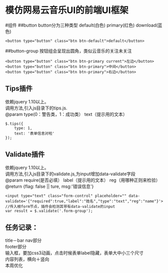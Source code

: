 模仿网易云音乐UI的前端UI框架
===========
#组件
##button
button分为三种类型  default(白色) primary(红色) download(蓝色)
``` e.g. 
<button type="button" class="btn btn-default">default</button>
```
##button-group
按钮组会呈现出圆角，类似云音乐的关注未关注
``` e.g.
<button type="button" class="btn btn-primary current">左边</button>
<button type="button" class="btn btn-primary">中间</button>
<button type="button" class="btn btn-primary">右边</button>
```
## Tips插件
依赖jquery 1.10以上。<br>
调用方法,引入js目录下的tips.js. <br>
@param  type(0：警告类，1：成功类）  text（提示用的文本）
``` 
$.tips({
    type: 1,
    text: '表单信息对啦'
});
```
## Validate插件
依赖jquery 1.10以上。<br>
调用方法,引入js目录下的validate.js,为input增加data-validate字段<br>
@param  require(是否必填）  label（提示用的文本）  reg（用哪种正则来检验）<br>
@return {flag: false || ture, msg:'错误信息'}
``` 
<input type="text" class="form-control" placeholder="" data-validate='{"required":true,"label":"姓名","type":"text","reg":"name"}'>
//传入根form节点，插件会检测其带有data-validate的input
var result = $.validate('.form-group');
```
任务记录：
-----
title－bar nav部分<br>
footer部分<br>
输入框，要加css3动画，点击时候表单label隐藏，表单大中小三个尺寸<br>
内容列表，横向＋竖向<br>
本周优化<br>
